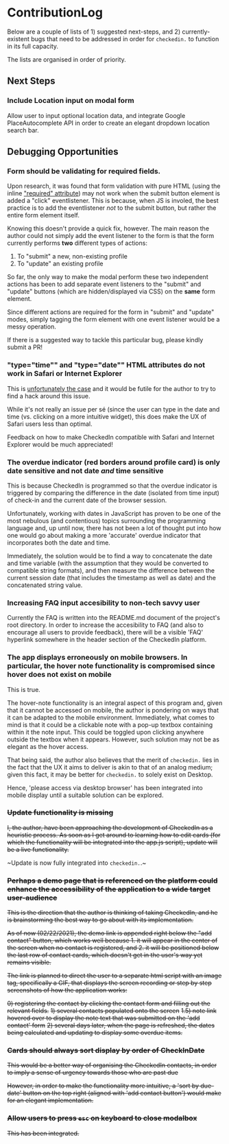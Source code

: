 # ContributionLog

Below are a couple of lists of 1) suggested next-steps, and 2) currently-existent bugs that need to be addressed in order for `checkedin.` to function in its full capacity.

The lists are organised in order of priority.

## Next Steps

### Include Location input on modal form

Allow user to input optional location data, and integrate Google PlaceAutocomplete API in order to create an elegant dropdown location search bar. 

## Debugging Opportunities

### Form should be validating for required fields.

Upon research, it was found that form validation with pure HTML (using the inline ["required" attribute](https://github.com/jinyoungch0i/checkedin./blob/f7baf239fbf6952ae896d82b7d1b7a2770756c31/index.html#L63-L70)) may not work when the submit button element is added a "click" eventlistener. This is because, when JS is involed, the best practice is to add the eventlistener *not* to the submit button, but rather the entire form element itself. 

Knowing this doesn't provide a quick fix, however. The main reason the author could not simply add the event listener to the form is that the form currently performs **two** different types of actions:

1) To "submit" a new, non-existing profile
2) To "update" an existing profile

So far, the only way to make the modal perform these two independent actions has been to add separate event listeners to the "submit" and "update" buttons (which are hidden/displayed via CSS) on the **same** form element. 

Since different actions are required for the form in "submit" and "update" modes, simply tagging the form element with one event listener would be a messy operation.

If there is a suggested way to tackle this particular bug, please kindly submit a PR!

### "type="time"" and "type="date"" HTML attributes do not work in Safari or Internet Explorer

This is [unfortunately the case](https://www.w3schools.com/html/tryit.asp?filename=tryhtml_input_time) and it would be futile for the author to try to find a hack around this issue. 

While it's not really an issue per sé (since the user can type in the date and time (vs. clicking on a more intuitive widget), this does make the UX of Safari users less than optimal. 

Feedback on how to make CheckedIn compatible with Safari and Internet Explorer would be much appreciated! 

### The overdue indicator (red borders around profile card) is only date sensitive and not date *and* time sensitive

This is because CheckedIn is programmed so that the overdue indicator is triggered by comparing the difference in the date (isolated from time input) of check-in and the current date of the browser session. 

Unfortunately, working with dates in JavaScript has proven to be one of the most nebulous (and contentious) topics surrounding the programming language and, up until now, there has not been a lot of thought put into how one would go about making a more 'accurate' overdue indicator that incorporates both the date and time.

Immediately, the solution would be to find a way to concatenate the date and time variable (with the assumption that they would be converted to compatible string formats), and then measure the difference between the current session date (that includes the timestamp as well as date) and the concatenated string value.  

### Increasing FAQ input accesibility to non-tech savvy user 

Currently the FAQ is written into the README.md document of the project's root directory. In order to increase the accesibility to FAQ (and also to encourage all users to provide feedback), there will be a visible 'FAQ' hyperlink somewhere in the header section of the CheckedIn platform. 

### The app displays erroneously on mobile browsers. In particular, the hover note functionality is compromised since hover does not exist on mobile

This is true. 

The hover-note functionality is an integral aspect of this program and, given that it cannot be accessed on mobile, the author is pondering on ways that it can be adapted to the mobile environment. Immediately, what comes to mind is that it could be a clickable note with a pop-up textbox containing within it the note input. This could be toggled upon clicking anywhere outside the textbox when it appears. However, such solution may not be as elegant as the hover access. 

That being said, the author also believes that the merit of `checkedin.` lies in the fact that the UX it aims to deliver is akin to that of an analog medium; given this fact, it may be better for `checkedin.` to solely exist on Desktop. 

Hence, 'please access via desktop browser' has been integrated into mobile display until a suitable solution can be explored.

### ~~Update functionality is missing~~

~~I, the author, have been approaching the development of CheckedIn as a heuristic process. As soon as I get around to learning how to edit cards (for which the functionality will be integrated into the app.js script), update will be a live functionality.~~

~Update is now fully integrated into `checkedin.`.~

### ~~Perhaps a demo page that is referenced on the platform could enhance the accessibility of the application to a wide target user-audience~~

~~This is the direction that the author is thinking of taking CheckedIn, and he is brainstorming the best way to go about with its implementation.~~ 

~~As of now (02/22/2021), the demo link is appended right below the "add contact" button, which works well because 1. it will appear in the center of the screen when no contact is registered, and 2. it will be positioned below the last row of contact cards, which doesn't get in the user's way yet remains visible.~~ 

~~The link is planned to direct the user to a separate html script with an image tag, specifically a GIF, that displays the screen recording or step by step screenshots of how the application works:~~

~~0) registering the contact by clicking the contact form and filling out the relevant fields.~~
~~1) several contacts populated onto the screen~~
~~1.5) note link hovered over to display the note text that was submitted on the 'add contact' form~~
~~2) several days later, when the page is refreshed, the dates being calculated and updating to display some overdue items.~~

### ~~Cards should always sort display by order of CheckInDate~~

~~This would be a better way of organising the CheckedIn contacts, in order to imply a sense of urgency towards those who are past due~~

~~However, in order to make the functionality more intuitive, a 'sort by due-date' button on the top right (aligned with 'add contact button') would make for an elegant implementation.~~

### ~~Allow users to press `esc` on keyboard to close modalbox~~

~~This has been integrated.~~
